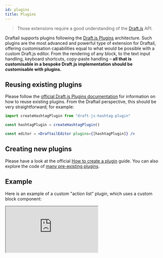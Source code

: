 ```yaml
---
id: plugins
title: Plugins
---
```


> Those extensions require a good understanding of the [Draft.js](https://draftjs.org/) API.

Draftail supports plugins following the [Draft.js Plugins](https://www.draft-js-plugins.com/) architecture. Such plugins are the most advanced and powerful type of extension for Draftail, offering customisation capabilities equal to what would be possible with a custom Draft.js editor. From the rendering of any block, to the text input handling, keyboard shortcuts, copy-paste handling – **all that is customisable in a bespoke Draft.js implementation should be customisable with plugins.**

## Reusing existing plugins

Please follow the [official Draft.js Plugins documentation](https://www.draft-js-plugins.com/) for information on how to reuse existing plugins. From the Draftail perspective, this should be very straightforward; for example:

```jsx
import createHashtagPlugin from "draft-js-hashtag-plugin"

const hashtagPlugin = createHashtagPlugin()

const editor = <DraftailEditor plugins={[hashtagPlugin]} />
```

## Creating new plugins

Please have a look at the official [How to create a plugin](https://github.com/draft-js-plugins/draft-js-plugins/blob/master/HOW_TO_CREATE_A_PLUGIN.md) guide. You can also explore the code of [many pre-existing plugins](https://www.npmjs.com/search?q=draft-js-plugins).

## Example

Here is an example of a custom "action list" plugin, which uses a custom block component:

<iframe src="https://demo.draftail.org/storybook/iframe.html?selectedKind=Plugins&selectedStory=Actions" class="iframe iframe--docs-200"></iframe>
